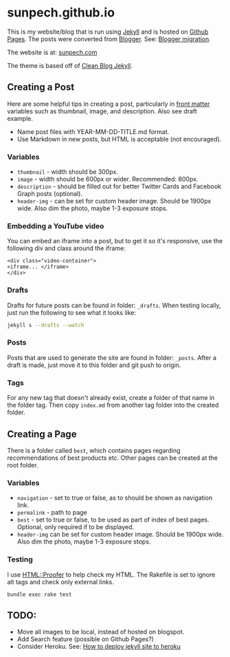# sunpech.github.io

This is my website/blog that is run using [Jekyll](http://jekyllrb.com/) and is hosted on [Github Pages](https://pages.github.com/). The posts were converted from [Blogger](http://www.blogger.com). See: [Blogger migration](http://jekyllrb.com/docs/migrations/).

The website is at: [sunpech.com](http://sunpech.com)

The theme is based off of [Clean Blog Jekyll](https://github.com/IronSummitMedia/startbootstrap-clean-blog-jekyll).

## Creating a Post

Here are some helpful tips in creating a post, particularly in [front matter](http://jekyllrb.com/docs/frontmatter/) variables such as thumbnail, image, and description. Also see draft example.

* Name post files with YEAR-MM-DD-TITLE.md format.
* Use Markdown in new posts, but HTML is acceptable (not encouraged).

### Variables
* `thumbnail` - width should be 300px.
* `image` - width should be 600px or wider. Recommended: 800px.
* `description` - should be filled out for better Twitter Cards and Facebook Graph posts (optional).
* `header-img` - can be set for custom header image. Should be 1900px wide. Also dim the photo, maybe 1-3 exposure stops.

### Embedding a YouTube video

You can embed an iframe into a post, but to get it so it's responsive, use the following div and class around the iframe:

```
<div class="video-container">
<iframe... </iframe>
</div>
```

### Drafts

Drafts for future posts can be found in folder: `_drafts`. When testing locally, just run the following to see what it looks like:

```bash
jekyll s --drafts --watch
```

### Posts

Posts that are used to generate the site are found in folder: `_posts`. After a draft is made, just move it to this folder and git push to origin.

### Tags

For any new tag that doesn't already exist, create a folder of that name in the folder tag. Then copy `index.md` from another tag folder into the created folder.

## Creating a Page

There is a folder called `best`, which contains pages regarding recommendations of best products etc. Other pages can be created at the root folder.

### Variables

* `navigation` - set to true or false, as to should be shown as navigation link.
* `permalink` - path to page
* `best` - set to true or false, to be used as part of index of best pages. Optional, only required if to be displayed.
* `header-img` can be set for custom header image. Should be 1900px wide. Also dim the photo, maybe 1-3 exposure stops.


### Testing

I use [HTML::Proofer](https://github.com/gjtorikian/html-proofer) to help check my HTML. The Rakefile is set to ignore alt tags and check only external links.

```shell
bundle exec rake test
```

## TODO:

* Move all images to be local, instead of hosted on blogspot.
* Add Search feature (possible on Github Pages?)
* Consider Heroku. See: [How to deploy jekyll site to heroku](http://blog.bigbinary.com/2014/04/27/deploy-jekyll-to-heroku.html)
